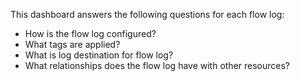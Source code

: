 This dashboard answers the following questions for each flow log:

- How is the flow log configured?
- What tags are applied?
- What is log destination for flow log?
- What relationships does the flow log have with other resources?